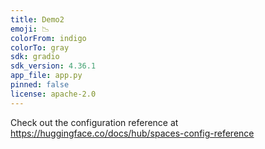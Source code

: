 ```yaml
---
title: Demo2
emoji: 📉
colorFrom: indigo
colorTo: gray
sdk: gradio
sdk_version: 4.36.1
app_file: app.py
pinned: false
license: apache-2.0
---
```


Check out the configuration reference at https://huggingface.co/docs/hub/spaces-config-reference
